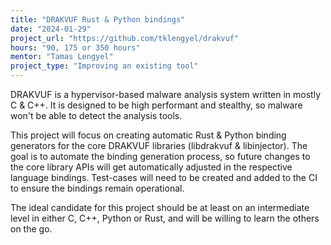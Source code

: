 ```yaml
---
title: "DRAKVUF Rust & Python bindings"
date: "2024-01-29"
project_url: "https://github.com/tklengyel/drakvuf"
hours: "90, 175 or 350 hours"
mentor: "Tamas Lengyel"
project_type: "Improving an existing tool"
---
```


DRAKVUF is a hypervisor-based malware analysis system written in mostly C & C++. It is designed to be high performant and stealthy, so malware won't be able to detect the analysis tools.

This project will focus on creating automatic Rust & Python binding generators for the core DRAKVUF libraries (libdrakvuf & libinjector). The goal is to automate the binding generation process, so future changes to the core library APIs will get automatically adjusted in the respective language bindings. Test-cases will need to be created and added to the CI to ensure the bindings remain operational.

The ideal candidate for this project should be at least on an intermediate level in either C, C++, Python or Rust, and will be willing to learn the others on the go.
